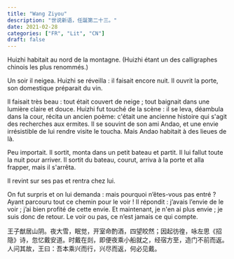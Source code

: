 ```yaml
---
title: "Wang Ziyou"
description: "世说新语，任誕第二十三。"
date: 2021-02-28
categories: ["FR", "Lit", "CN"]
draft: false
---
```


Huizhi habitait au nord de la montagne. (Huizhi étant un des calligraphes chinois les plus renommés.)

Un soir il neigea. Huizhi se réveilla : il faisait encore nuit. Il ouvrit la porte, son domestique préparait du vin.

Il faisait très beau : tout était couvert de neige ; tout baignait dans une lumière claire et douce. Huizhi fut touché de la scène : il se leva, déambula dans la cour, récita un ancien poème: c'était une ancienne histoire qui s'agit des recherches aux ermites. 
Il se souvint de son ami Andao, et une envie irrésistible de lui rendre visite le toucha. Mais Andao habitait à des lieues de là.

Peu importait. Il sortit, monta dans un petit bateau et partit. Il lui fallut toute la nuit pour arriver. Il sortit du bateau, courut, arriva à la porte et alla frapper, mais il s'arrêta.

Il revint sur ses pas et rentra chez lui.

On fut surpris et on lui demanda : mais pourquoi n’êtes-vous pas entré ? Ayant parcouru tout ce chemin pour le voir ! Il répondit : j’avais l’envie de le voir ; j’ai bien profité de cette envie. Et maintenant, je n'en ai plus envie ; je suis donc de retour. Le voir ou pas, ce n’est jamais ce qui compte.

王子猷居山阴。夜大雪，眠觉，开室命酌酒，四望皎然；因起彷徨，咏左思《招隐》诗，忽忆戴安道。时戴在剡，即便夜乘小船就之，经宿方至，造门不前而返。人问其故，王曰：吾本乘兴而行，兴尽而返，何必见戴。
